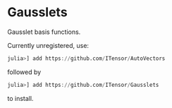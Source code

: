 # Gausslets

Gausslet basis functions.

Currently unregistered, use:
```julia
julia>] add https://github.com/ITensor/AutoVectors
```
followed by
```julia
julia>] add https://github.com/ITensor/Gausslets
```
to install.
